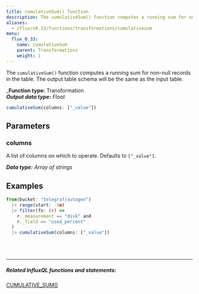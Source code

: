 ```yaml
---
title: cumulativeSum() function
description: The cumulativeSum() function computes a running sum for non-null records in the table.
aliases:
  - /flux/v0.33/functions/transformations/cumulativesum
menu:
  flux_0_33:
    name: cumulativeSum
    parent: Transformations
    weight: 1
---
```


The `cumulativeSum()` function computes a running sum for non-null records in the table.
The output table schema will be the same as the input table.

_**Function type:** Transformation  
_**Output data type:** Float_

```js
cumulativeSum(columns: ["_value"])
```

## Parameters

### columns
A list of columns on which to operate.
Defaults to `["_value"]`.

_**Data type:** Array of strings_

## Examples
```js
from(bucket: "telegraf/autogen")
  |> range(start: -5m)
  |> filter(fn: (r) =>
    r._measurement == "disk" and
    r._field == "used_percent"
  )
  |> cumulativeSum(columns: ["_value"])
```

<hr style="margin-top:4rem"/>

##### Related InfluxQL functions and statements:
[CUMULATIVE_SUM()](/influxdb/latest/query_language/functions/#cumulative-sum)
